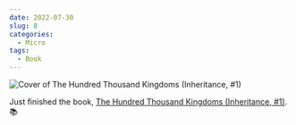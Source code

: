 ```yaml
---
date: 2022-07-30
slug: 8
categories:
  - Micro
tags:
  - Book
---
```


![Cover of The Hundred Thousand Kingdoms (Inheritance, #1)](https://i.gr-assets.com/images/S/compressed.photo.goodreads.com/books/1303143211l/6437061.jpg)

Just finished the book, [The Hundred Thousand Kingdoms (Inheritance, #1)](https://www.goodreads.com/review/show/2502763874?utm_medium=api&utm_source=rss). 📚
